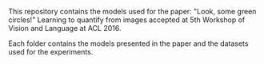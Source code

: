 This repository contains the models used for the paper: "Look, some green circles!" Learning to quantify from images accepted at 5th Workshop of Vision and Language at ACL 2016.

Each folder contains the models presented in the paper and the datasets used for the experiments.
